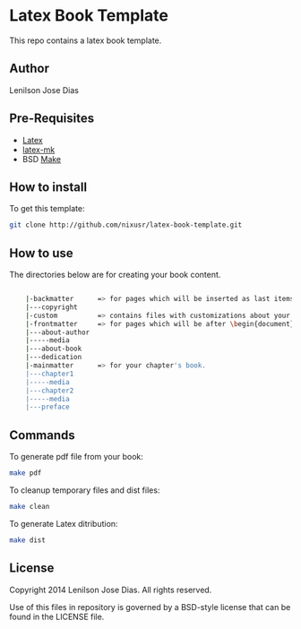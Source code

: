 Latex Book Template
====================

This repo contains a latex book template.

## Author

Lenilson Jose Dias

## Pre-Requisites

* [Latex](http://latex-project.org/)
* [latex-mk](http://latex-mk.sourceforge.net/)
* BSD [Make](http://en.wikipedia.org/wiki/Make_%28software%29)

## How to install
To get this template:

```bash
git clone http://github.com/nixusr/latex-book-template.git
```

## How to use

The directories below are for creating your book content.


```bash

    |-backmatter      => for pages which will be inserted as last items in your book.
    |---copyright
    |-custom          => contains files with customizations about your book.
    |-frontmatter     => for pages which will be after \begin{document}.
    |---about-author
    |-----media
    |---about-book
    |---dedication
    |-mainmatter      => for your chapter's book.
    |---chapter1
    |-----media
    |---chapter2
    |-----media
    |---preface
```


## Commands

To generate pdf file from your book:

```bash
make pdf
```

To cleanup temporary files and dist files:

```bash
make clean
```

To generate Latex ditribution:

```bash
make dist
```

## License

Copyright 2014 Lenilson Jose Dias. All rights reserved.

Use of this files in repository is governed by a BSD-style license that can be found in the LICENSE file.
